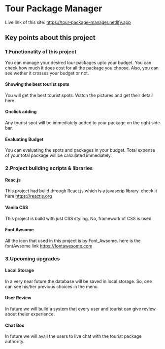 # Tour Package Manager

Live link of this site: https://tour-package-manager.netlify.app

##  Key points about this project

### 1.Functionality of this project

You can manage your desired tour packages upto your budget. You can check how much it does
cost for all the package you choose. Also, you can see wether it crosses your budget or not.

#### Showing the best tourist spots
You will get the best tourist spots. Watch the pictures and get their detail here.

#### Onclick adding
Any tourist spot will be immediately added to your package on the right side bar. 

#### Evaluating Budget
You can evaluating the spots and packages in your budget. Total expense of your total 
package will be calculated immediately.








### 2.Project building scripts & libraries

#### Reac.js
This project had build through React.js which is a javascrip library. 
check it here https://reactjs.org

#### Vanila CSS 
This project is build with just CSS styling. No, framework of CSS is used. 

#### Font Awsome
All the icon that used in this project is by Font_Awsome.
here is the fontAwsome link https://fontawesome.com







### 3.Upcoming upgrades

#### Local Storage
In a very near future the database will be saved in local storage. So, one can see his/her previous choices in the menu.

#### User Review
In future we will build a system that every user and tourist can give review about theier experience.

#### Chat Box
In future we will avail the users to live chat with the tourist package authority.

